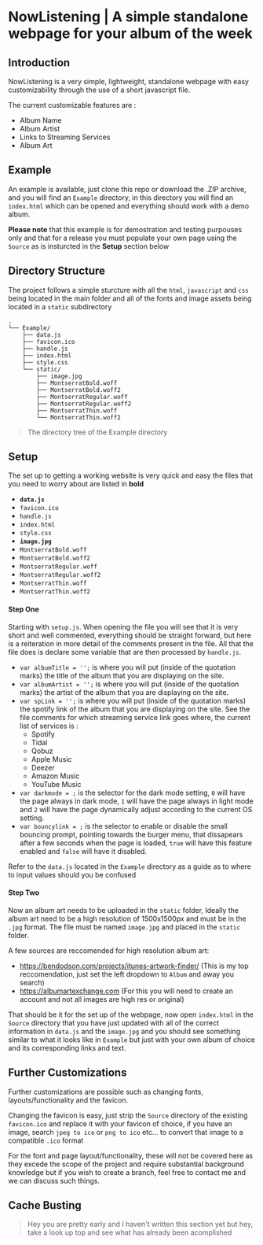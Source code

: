 # NowListening | A simple standalone webpage for your album of the week

## Introduction
NowListening is a very simple, lightweight, standalone webpage with easy customizability through the use of a short javascript file.

The current customizable features are :
* Album Name
* Album Artist
* Links to Streaming Services
* Album Art

## Example
An example is available, just clone this repo or download the .ZIP archive, and you will find an `Example` directory, in this directory you will find an `index.html` which can be opened and everything should work with a demo album. 

**Please note** that this example is for demostration and testing purpouses only and that for a release you must populate your own page using the `Source` as is insturcted in the **Setup** section below

## Directory Structure
The project follows a simple sturcture with all the `html`, `javascript` and `css` being located in the main folder and all of the fonts and image assets being located in a `static` subdirectory

    .
    └── Example/
        ├── data.js
        ├── favicon.ico
        ├── handle.js
        ├── index.html
        ├── style.css
        └── static/
            ├── image.jpg
            ├── MontserratBold.woff
            ├── MontserratBold.woff2
            ├── MontserratRegular.woff
            ├── MontserratRegular.woff2
            ├── MontserratThin.woff
            └── MontserratThin.woff2

> The directory tree of the Example directory

## Setup
The set up to getting a working website is very quick and easy the files that you need to worry about are listed in **bold**

* **`data.js`**
* `favicon.ico`
* `handle.js`
* `index.html`
* `style.css`
* **`image.jpg`**
* `MontserratBold.woff`
* `MontserratBold.woff2`
* `MontserratRegular.woff`
* `MontserratRegular.woff2`
* `MontserratThin.woff`
* `MontserratThin.woff2`

#### Step One

Starting with `setup.js`. When opening the file you will see that it is very short and well commented, everything should be straight forward, but here is a reiteration in more detail of the comments present in the file. All that the file does is declare some variable that are then processed by `handle.js`.

* `var albumTitle = '';` is where you will put (inside of the quotation marks) the title of the album that you are displaying on the site.
* `var albumArtist = '';` is where you will put (inside of the quotation marks) the artist of the album that you are displaying on the site.
* `var spLink = '';` is where you will put (inside of the quotation marks) the spotify link of the album that you are displaying on the site. See the file comments for which streaming service link goes where, the current list of services is :
    * Spotify
    * Tidal
    * Qobuz
    * Apple Music
    * Deezer
    * Amazon Music
    * YouTube Music
* `var darkmode = ;` is the selector for the dark mode setting, `0` will have the page always in dark mode, `1` will have the page always in light mode and `2` will have the page dynamically adjust according to the current OS setting.
* `var bouncylink = ;` is the selector to enable or disable the small bouncing prompt, pointing towards the burger menu, that dissapears after a few seconds when the page is loaded, `true` will have this feature enabled and `false` will have it disabled.

Refer to the `data.js` located in the `Example` directory as a guide as to where to input values should you be confused

#### Step Two

Now an album art needs to be uploaded in the `static` folder, Ideally the album art need to be a high resolution of 1500x1500px and must be in the `.jpg` format. The file must be named `image.jpg` and placed in the `static` folder.

A few sources are reccomended for high resolution album art:

* https://bendodson.com/projects/itunes-artwork-finder/ (This is my top reccomendation, just set the left dropdown to `Album` and away you search)
* https://albumartexchange.com (For this you will need to create an account and not all images are high res or original)

That should be it for the set up of the webpage, now open `index.html` in the `Source` directory that you have just updated with all of the correct information in `data.js` and the `image.jpg` and you should see something similar to what it looks like in `Example` but just with your own album of choice and its corresponding links and text.

## Further Customizations

Further customizations are possible such as changing fonts, layouts/functionality and the favicon.

Changing the favicon is easy, just strip the `Source` directory of the existing `favicon.ico` and replace it with your favicon of choice, if you have an image, search `jpeg to ico` or `png to ico` etc... to convert that image to a compatible `.ico` format

For the font and page layout/functionality, these will not be covered here as they excede the scope of the project and require substantial background knowledge but if you wish to create a branch, feel free to contact me and we can discuss such things.

## Cache Busting

> Hey you are pretty early and I haven't written this section yet but hey, take a look up top and see what has already been acomplished
